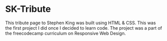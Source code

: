 # SK-Tribute
This tribute page to Stephen King was built using HTML &amp; CSS. This was the first project I did once I decided to learn code. 
The project was a part of the freecodecamp curriculum on Responsive Web Design. 
